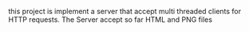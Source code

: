 this project is implement a server that accept multi threaded clients for HTTP requests. 
The Server accept so far HTML and PNG files
